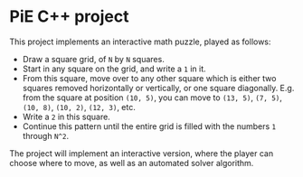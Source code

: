 # PiE C++ project

This project implements an interactive math puzzle, played as follows:

* Draw a square grid, of `N` by `N` squares.
* Start in any square on the grid, and write a `1` in it.
* From this square, move over to any other square which is either two squares removed horizontally
 or vertically, or one square diagonally. E.g. from the square at position `(10, 5)`, you can move to
 `(13, 5)`, `(7, 5)`, `(10, 8)`, `(10, 2)`, `(12, 3)`, etc.
 * Write a `2` in this square.
 * Continue this pattern until the entire grid is filled with the numbers `1` through `N^2`.
 
 The project will implement an interactive version, where the player can choose where to move,
 as well as an automated solver algorithm.